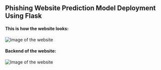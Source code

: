## Phishing Website Prediction Model Deployment Using Flask

#### This is how the website looks:
![Image of the website](https://github.com/aradhyxsingh/Phishing-Website-Prediction-Model-Deployment-Using-Flask/blob/master/Images/image1.jpg)

#### Backend of the website:
![Image of the website](https://github.com/aradhyxsingh/Phishing-Website-Prediction-Model-Deployment-Using-Flask/blob/master/Images/image2.png)

